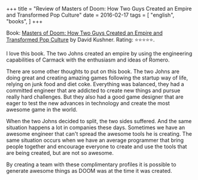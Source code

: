 +++
title = "Review of Masters of Doom: How Two Guys Created an Empire and Transformed Pop Culture"
date = 2016-02-17
tags = [
    "english",
    "books",
]
+++

Book: [Masters of Doom: How Two Guys Created an Empire and Transformed Pop Culture](https://www.goodreads.com/book/show/222146) by David Kushner. Rating: ⭐️⭐️⭐️⭐️⭐️.

I love this book. The two Johns created an empire by using the engineering capabilities of Carmack with the enthusiasm and ideas of Romero.

There are some other thoughts to put on this book. The two Johns are doing great and creating amazing games following the startup way of life, relying on junk food and diet coke. Everything was balanced, they had a committed engineer that are addicted to create new things and pursue really hard challenges. But they also had a good game designer that are eager to test the new advances in technology and create the most awesome game in the world.

When the two Johns decided to split, the two sides suffered. And the same situation happens a lot in companies these days. Sometimes we have an awesome engineer that can't spread the awesome tools he is creating. The same situation occurs when we have an average programmer that bring people together and encourage everyone to create and use the tools that are being created, but are not so awesome.

By creating a team with these complimentary profiles it is possible to generate awesome things as DOOM was at the time it was created.
